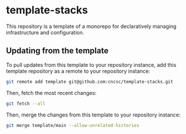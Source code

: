 # template-stacks

This repository is a template of a monorepo for declaratively managing infrastructure and configuration.

## Updating from the template

To pull updates from this template to your repository instance, add this template repository as a remote to your
repository instance:

```bash
git remote add template git@github.com:cncsc/template-stacks.git
```

Then, fetch the most recent changes:

```bash
git fetch --all
```

Then, merge the changes from this template to your repository instance:

```bash
git merge template/main --allow-unrelated-histories
```
